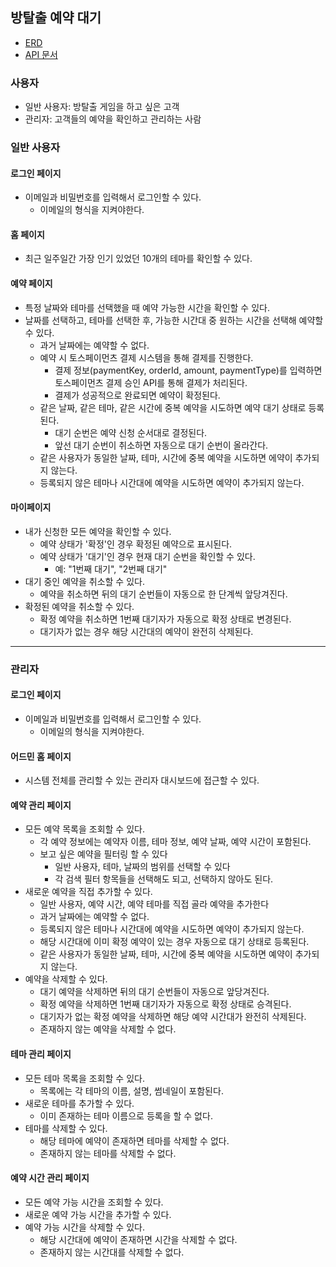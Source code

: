 ## 방탈출 예약 대기

- [ERD](docs/erd/ERD.md)
- [API 문서](docs/api/API.md)

### 사용자

- 일반 사용자: 방탈출 게임을 하고 싶은 고객
- 관리자: 고객들의 예약을 확인하고 관리하는 사람

### 일반 사용자

#### 로그인 페이지

- 이메일과 비밀번호를 입력해서 로그인할 수 있다.
  - 이메일의 형식을 지켜야한다.

#### 홈 페이지

- 최근 일주일간 가장 인기 있었던 10개의 테마를 확인할 수 있다.

#### 예약 페이지

- 특정 날짜와 테마를 선택했을 때 예약 가능한 시간을 확인할 수 있다.
- 날짜를 선택하고, 테마를 선택한 후, 가능한 시간대 중 원하는 시간을 선택해 예약할 수 있다.
  - 과거 날짜에는 예약할 수 없다.
  - 예약 시 토스페이먼츠 결제 시스템을 통해 결제를 진행한다.
    - 결제 정보(paymentKey, orderId, amount, paymentType)를 입력하면 토스페이먼츠 결제 승인 API를 통해 결제가 처리된다.
    - 결제가 성공적으로 완료되면 예약이 확정된다.
  - 같은 날짜, 같은 테마, 같은 시간에 중복 예약을 시도하면 예약 대기 상태로 등록된다.
    - 대기 순번은 예약 신청 순서대로 결정된다.
    - 앞선 대기 순번이 취소하면 자동으로 대기 순번이 올라간다.
  - 같은 사용자가 동일한 날짜, 테마, 시간에 중복 예약을 시도하면 에약이 추가되지 않는다.
  - 등록되지 않은 테마나 시간대에 예약을 시도하면 예약이 추가되지 않는다.

#### 마이페이지

- 내가 신청한 모든 예약을 확인할 수 있다.
  - 예약 상태가 '확정'인 경우 확정된 예약으로 표시된다.
  - 예약 상태가 '대기'인 경우 현재 대기 순번을 확인할 수 있다.
    - 예: "1번째 대기", "2번째 대기"
- 대기 중인 예약을 취소할 수 있다.
  - 예약을 취소하면 뒤의 대기 순번들이 자동으로 한 단계씩 앞당겨진다.
- 확정된 예약을 취소할 수 있다.
  - 확정 예약을 취소하면 1번째 대기자가 자동으로 확정 상태로 변경된다.
  - 대기자가 없는 경우 해당 시간대의 예약이 완전히 삭제된다.

---

### 관리자

#### 로그인 페이지

- 이메일과 비밀번호를 입력해서 로그인할 수 있다.
  - 이메일의 형식을 지켜야한다.

#### 어드민 홈 페이지

- 시스템 전체를 관리할 수 있는 관리자 대시보드에 접근할 수 있다.

#### 예약 관리 페이지

- 모든 예약 목록을 조회할 수 있다.
  - 각 예약 정보에는 예약자 이름, 테마 정보, 예약 날짜, 예약 시간이 포함된다.
  - 보고 싶은 예약을 필터링 할 수 있다
    - 일반 사용자, 테마, 날짜의 범위를 선택할 수 있다
    - 각 검색 필터 항목들을 선택해도 되고, 선택하지 않아도 된다.
- 새로운 예약을 직접 추가할 수 있다.
  - 일반 사용자, 예약 시간, 예약 테마를 직접 골라 예약을 추가한다
  - 과거 날짜에는 예약할 수 없다.
  - 등록되지 않은 테마나 시간대에 예약을 시도하면 예약이 추가되지 않는다.
  - 해당 시간대에 이미 확정 예약이 있는 경우 자동으로 대기 상태로 등록된다.
  - 같은 사용자가 동일한 날짜, 테마, 시간에 중복 예약을 시도하면 예약이 추가되지 않는다.
- 예약을 삭제할 수 있다.
  - 대기 예약을 삭제하면 뒤의 대기 순번들이 자동으로 앞당겨진다.
  - 확정 예약을 삭제하면 1번째 대기자가 자동으로 확정 상태로 승격된다.
  - 대기자가 없는 확정 예약을 삭제하면 해당 예약 시간대가 완전히 삭제된다.
  - 존재하지 않는 예약을 삭제할 수 없다.

#### 테마 관리 페이지

- 모든 테마 목록을 조회할 수 있다.
  - 목록에는 각 테마의 이름, 설명, 썸네일이 포함된다.
- 새로운 테마를 추가할 수 있다.
  - 이미 존재하는 테마 이름으로 등록을 할 수 없다.
- 테마를 삭제할 수 있다.
  - 해당 테마에 예약이 존재하면 테마를 삭제할 수 없다.
  - 존재하지 않는 테마를 삭제할 수 없다.

#### 예약 시간 관리 페이지

- 모든 예약 가능 시간을 조회할 수 있다.
- 새로운 예약 가능 시간을 추가할 수 있다.
- 예약 가능 시간을 삭제할 수 있다.
  - 해당 시간대에 예약이 존재하면 시간을 삭제할 수 없다.
  - 존재하지 않는 시간대를 삭제할 수 없다.
